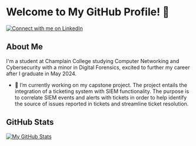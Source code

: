 # Welcome to My GitHub Profile! 👋
[![Connect with me on LinkedIn](https://img.shields.io/badge/-LinkedIn-blue?style=for-the-badge&logo=linkedin)](https://www.linkedin.com/in/zachary-morris-cncs)


## About Me

I'm a student at Champlain College studying Computer Networking and Cybersecurity with a minor in Digital Forensics, excited to further my career after I graduate in May 2024.

- 🔭 I’m currently working on my capstone project. The project entails the integration of a ticketing system with SIEM functionality. The purpose is to correlate SIEM events and alerts with tickets in order to help identify the source of issues reported in tickets and streamline ticket resolution.

## GitHub Stats
[![My GitHub Stats](https://github-readme-stats.vercel.app/api?username=Zacham17&show_icons=true&theme=radical)](https://github.com/Zacham17)

<!--
**Zacham17/Zacham17** is a ✨ _special_ ✨ repository because its `README.md` (this file) appears on your GitHub profile.

Here are some ideas to get you started:

- 🔭 I’m currently working on ...
- 🌱 I’m currently learning ...
- 👯 I’m looking to collaborate on ...
- 🤔 I’m looking for help with ...
- 💬 Ask me about ...
- 📫 How to reach me: ...
- 😄 Pronouns: ...
- ⚡ Fun fact: ...

## Contributions
Thank you for visiting my profile! If you find my projects interesting, don't hesitate to contribute or provide feedback.

[![GitHub Streak](https://github-readme-streak-stats.herokuapp.com/?user=Zacham17)](https://github.com/DenverCoder1/github-readme-streak-stats)

## Skills
- Databases: MongoDB, PostgreSQL, SQLite
- Tools & Technologies: Git, AWS
-->

